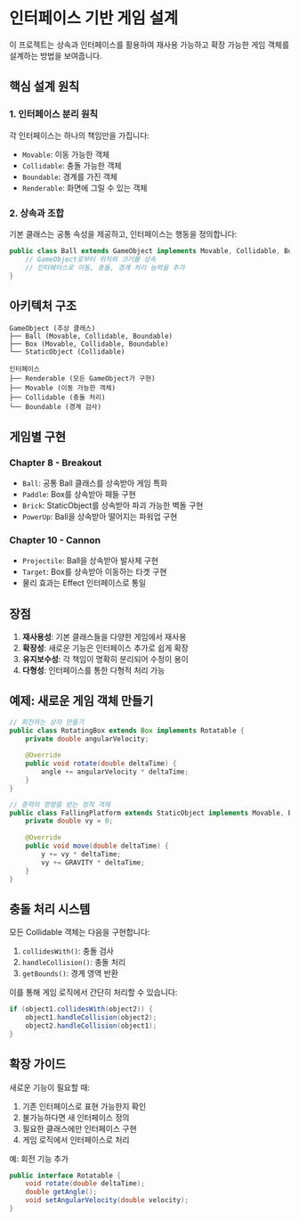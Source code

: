 # 인터페이스 기반 게임 설계

이 프로젝트는 상속과 인터페이스를 활용하여 재사용 가능하고 확장 가능한 게임 객체를 설계하는 방법을 보여줍니다.

## 핵심 설계 원칙

### 1. 인터페이스 분리 원칙
각 인터페이스는 하나의 책임만을 가집니다:
- `Movable`: 이동 가능한 객체
- `Collidable`: 충돌 가능한 객체
- `Boundable`: 경계를 가진 객체
- `Renderable`: 화면에 그릴 수 있는 객체

### 2. 상속과 조합
기본 클래스는 공통 속성을 제공하고, 인터페이스는 행동을 정의합니다:
```java
public class Ball extends GameObject implements Movable, Collidable, Boundable {
    // GameObject로부터 위치와 크기를 상속
    // 인터페이스로 이동, 충돌, 경계 처리 능력을 추가
}
```

## 아키텍처 구조

```
GameObject (추상 클래스)
├── Ball (Movable, Collidable, Boundable)
├── Box (Movable, Collidable, Boundable)
└── StaticObject (Collidable)

인터페이스
├── Renderable (모든 GameObject가 구현)
├── Movable (이동 가능한 객체)
├── Collidable (충돌 처리)
└── Boundable (경계 검사)
```

## 게임별 구현

### Chapter 8 - Breakout
- `Ball`: 공통 Ball 클래스를 상속받아 게임 특화
- `Paddle`: Box를 상속받아 패들 구현
- `Brick`: StaticObject를 상속받아 파괴 가능한 벽돌 구현
- `PowerUp`: Ball을 상속받아 떨어지는 파워업 구현

### Chapter 10 - Cannon
- `Projectile`: Ball을 상속받아 발사체 구현
- `Target`: Box를 상속받아 이동하는 타겟 구현
- 물리 효과는 Effect 인터페이스로 통일

## 장점

1. **재사용성**: 기본 클래스들을 다양한 게임에서 재사용
2. **확장성**: 새로운 기능은 인터페이스 추가로 쉽게 확장
3. **유지보수성**: 각 책임이 명확히 분리되어 수정이 용이
4. **다형성**: 인터페이스를 통한 다형적 처리 가능

## 예제: 새로운 게임 객체 만들기

```java
// 회전하는 상자 만들기
public class RotatingBox extends Box implements Rotatable {
    private double angularVelocity;
    
    @Override
    public void rotate(double deltaTime) {
        angle += angularVelocity * deltaTime;
    }
}

// 중력의 영향을 받는 정적 객체
public class FallingPlatform extends StaticObject implements Movable, Boundable {
    private double vy = 0;
    
    @Override
    public void move(double deltaTime) {
        y += vy * deltaTime;
        vy += GRAVITY * deltaTime;
    }
}
```

## 충돌 처리 시스템

모든 Collidable 객체는 다음을 구현합니다:
1. `collidesWith()`: 충돌 검사
2. `handleCollision()`: 충돌 처리
3. `getBounds()`: 경계 영역 반환

이를 통해 게임 로직에서 간단히 처리할 수 있습니다:
```java
if (object1.collidesWith(object2)) {
    object1.handleCollision(object2);
    object2.handleCollision(object1);
}
```

## 확장 가이드

새로운 기능이 필요할 때:
1. 기존 인터페이스로 표현 가능한지 확인
2. 불가능하다면 새 인터페이스 정의
3. 필요한 클래스에만 인터페이스 구현
4. 게임 로직에서 인터페이스로 처리

예: 회전 기능 추가
```java
public interface Rotatable {
    void rotate(double deltaTime);
    double getAngle();
    void setAngularVelocity(double velocity);
}
```